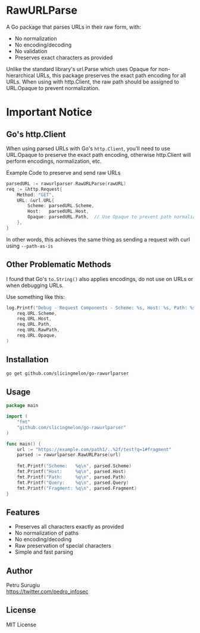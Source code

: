 # RawURLParse

A Go package that parses URLs in their raw form, with:
- No normalization
- No encoding/decoding
- No validation
- Preserves exact characters as provided

Unlike the standard library's url.Parse which uses Opaque for non-hierarchical URLs,
this package preserves the exact path encoding for all URLs. When using with http.Client,
the raw path should be assigned to URL.Opaque to prevent normalization.

# Important Notice

## Go's http.Client
When using parsed URLs with Go's `http.Client`, you'll need to use URL.Opaque to preserve
the exact path encoding, otherwise http.Client will perform encodings, normalization, etc. 

Example Code to preserve and send raw URLs

```go
parsedURL := rawurlparser.RawURLParse(rawURL)
req := &http.Request{
    Method: "GET",
    URL: &url.URL{
        Scheme: parsedURL.Scheme,
        Host:   parsedURL.Host,
        Opaque: parsedURL.Path,  // Use Opaque to prevent path normalization
    },
}
```

In other words, this achieves the same thing as sending a request with curl using `--path-as-is`

## Other Problematic Methods

I found that Go's `to.String()` also applies encodings, do not use on URLs or when debugging URLs.

Use something like this:
```go
log.Printf("Debug - Request Components - Scheme: %s, Host: %s, Path: %s, RawPath: %s, Opaque: %s",
    req.URL.Scheme,
    req.URL.Host,
    req.URL.Path,
    req.URL.RawPath,
    req.URL.Opaque,
)
```

## Installation

```bash
go get github.com/slicingmelon/go-rawurlparser
```

## Usage

```go
package main

import (
    "fmt"
    "github.com/slicingmelon/go-rawurlparser"
)

func main() {
    url := "https://example.com/path1/..%2f/test?q=1#fragment"
    parsed := rawurlparser.RawURLParse(url)
    
    fmt.Printf("Scheme:   %q\n", parsed.Scheme)
    fmt.Printf("Host:     %q\n", parsed.Host)
    fmt.Printf("Path:     %q\n", parsed.Path)
    fmt.Printf("Query:    %q\n", parsed.Query)
    fmt.Printf("Fragment: %q\n", parsed.Fragment)
}
```

## Features

- Preserves all characters exactly as provided
- No normalization of paths
- No encoding/decoding
- Raw preservation of special characters
- Simple and fast parsing


## Author

Petru Surugiu<br>
https://twitter.com/pedro_infosec

## License

MIT License